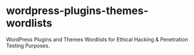 # wordpress-plugins-themes-wordlists
WordPress Plugins and Themes Wordlists for Ethical Hacking &amp; Penetration Testing Purposes.
